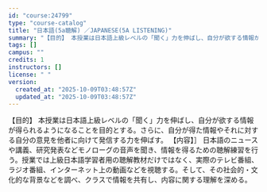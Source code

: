 ```yaml
---
id: "course:24799"
type: "course-catalog"
title: "日本語(5a聴解) ／JAPANESE(5A LISTENING)"
summary: "【目的】 本授業は日本語上級レベルの「聞く」力を伸ばし、自分が欲する情報が得られるようになることを目的とする。さらに、自分が得た情報やそれに対する自分の意見を他者に向けて発信する力を伸ばす。 【内容】］ 日本語のニュースや講義、研究発表など…"
tags: []
campus: ""
credits: 1
instructors: []
license: " "
version:
  created_at: "2025-10-09T03:48:57Z"
  updated_at: "2025-10-09T03:48:57Z"
---
```


【目的】 本授業は日本語上級レベルの「聞く」力を伸ばし、自分が欲する情報が得られるようになることを目的とする。さらに、自分が得た情報やそれに対する自分の意見を他者に向けて発信する力を伸ばす。 【内容】］ 日本語のニュースや講義、研究発表などモノローグの音声を聞き、情報を得るための聴解練習を行う。授業では上級日本語学習者用の聴解教材だけではなく、実際のテレビ番組、ラジオ番組、インターネット上の動画などを視聴する。そして、その社会的・文化的な背景などを調べ、クラスで情報を共有し、内容に関する理解を深める。
